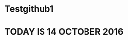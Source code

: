 # Testgithub1
<html>
<head><title> this is your new program</title></head>
<body>
<h1> TODAY IS 14 OCTOBER 2016</h1>
</body>
</html>
